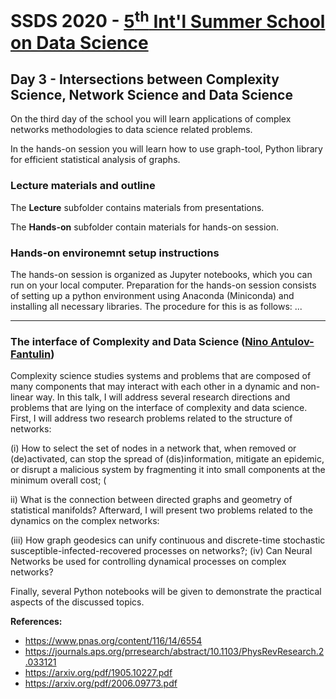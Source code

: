 # SSDS 2020  - [5<sup>th</sup> Int'l Summer School on Data Science](https://sites.google.com/view/ssdatascience2020)

## Day 3 - Intersections between Complexity Science, Network Science and Data Science

On the third day of the school you will learn applications of complex networks methodologies to data science related problems.

In the hands-on session you will learn how to use graph-tool, Python library for efficient statistical analysis of graphs.


### Lecture materials and outline




The **Lecture** subfolder contains materials from presentations.

The **Hands-on** subfolder contain materials for hands-on session.

### Hands-on environemnt setup instructions

The hands-on session is organized as Jupyter notebooks, which you can run on your local computer.
Preparation for the hands-on session consists of setting up a python environment using Anaconda (Miniconda) and installing all necessary libraries. 
The procedure for this is as follows: ...

---

### The interface of Complexity and Data Science ([Nino Antulov-Fantulin](https://www.ninoaf.com/))

Complexity science studies systems and problems that are composed of many components that may interact with each other in a dynamic and non-linear way. In this talk, I  will address several research directions and problems that are lying on the interface of complexity and data science. First, I will address two research problems related to the structure of networks: 

(i) How to select the set of nodes in a network that, when removed or (de)activated, can stop the spread of (dis)information, mitigate an epidemic, or disrupt a malicious system by fragmenting it into small components at the minimum overall cost; (

ii) What is the connection between directed graphs and geometry of statistical manifolds? Afterward, I will present two problems related to the dynamics on the complex networks: 

(iii) How graph geodesics can unify continuous and discrete-time stochastic susceptible-infected-recovered processes on networks?; (iv) Can Neural Networks be used for controlling dynamical processes on complex networks? 

Finally, several Python notebooks will be given to demonstrate the practical aspects of the discussed topics. 

**References:**
* https://www.pnas.org/content/116/14/6554
* https://journals.aps.org/prresearch/abstract/10.1103/PhysRevResearch.2.033121
* https://arxiv.org/pdf/1905.10227.pdf
* https://arxiv.org/pdf/2006.09773.pdf
